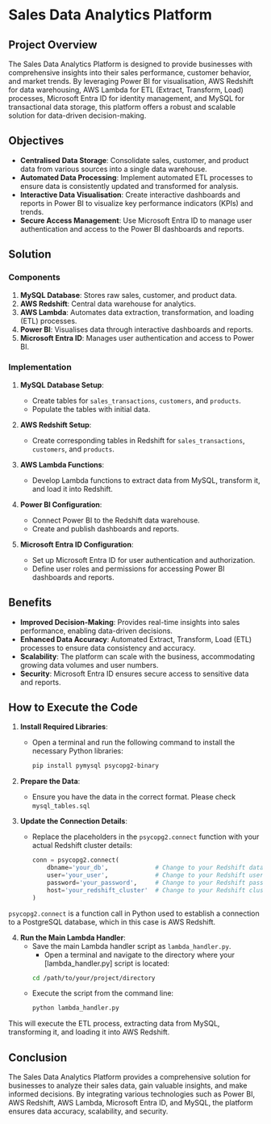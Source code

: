 # Sales Data Analytics Platform

## Project Overview

The Sales Data Analytics Platform is designed to provide businesses with comprehensive insights into their sales performance, customer behavior, and market trends. By leveraging Power BI for visualisation, AWS Redshift for data warehousing, AWS Lambda for ETL (Extract, Transform, Load) processes, Microsoft Entra ID for identity management, and MySQL for transactional data storage, this platform offers a robust and scalable solution for data-driven decision-making.

## Objectives

- **Centralised Data Storage**: Consolidate sales, customer, and product data from various sources into a single data warehouse.
- **Automated Data Processing**: Implement automated ETL processes to ensure data is consistently updated and transformed for analysis.
- **Interactive Data Visualisation**: Create interactive dashboards and reports in Power BI to visualize key performance indicators (KPIs) and trends.
- **Secure Access Management**: Use Microsoft Entra ID to manage user authentication and access to the Power BI dashboards and reports.


## Solution

### Components

1. **MySQL Database**: Stores raw sales, customer, and product data.
2. **AWS Redshift**: Central data warehouse for analytics.
3. **AWS Lambda**: Automates data extraction, transformation, and loading (ETL) processes.
4. **Power BI**: Visualises data through interactive dashboards and reports.
5. **Microsoft Entra ID**: Manages user authentication and access to Power BI.

### Implementation

1. **MySQL Database Setup**:
   - Create tables for `sales_transactions`, `customers`, and `products`.
   - Populate the tables with initial data.

2. **AWS Redshift Setup**:
   - Create corresponding tables in Redshift for `sales_transactions`, `customers`, and `products`.

3. **AWS Lambda Functions**:
   - Develop Lambda functions to extract data from MySQL, transform it, and load it into Redshift.

4. **Power BI Configuration**:
   - Connect Power BI to the Redshift data warehouse.
   - Create and publish dashboards and reports.

5. **Microsoft Entra ID Configuration**:
   - Set up Microsoft Entra ID for user authentication and authorization.
   - Define user roles and permissions for accessing Power BI dashboards and reports.

## Benefits

- **Improved Decision-Making**: Provides real-time insights into sales performance, enabling data-driven decisions.
- **Enhanced Data Accuracy**: Automated Extract, Transform, Load (ETL) processes to ensure data consistency and accuracy.
- **Scalability**: The platform can scale with the business, accommodating growing data volumes and user numbers.
- **Security**: Microsoft Entra ID ensures secure access to sensitive data and reports.

## How to Execute the Code

1. **Install Required Libraries**:
   - Open a terminal and run the following command to install the necessary Python libraries:
     ```sh
     pip install pymysql psycopg2-binary
     ```

2. **Prepare the Data**:
   - Ensure you have the data in the correct format. 
   Please check `mysql_tables.sql`


3. **Update the Connection Details**:
   - Replace the placeholders in the `psycopg2.connect` function with your actual Redshift cluster details:
     ```python
     conn = psycopg2.connect(
         dbname='your_db',             # Change to your Redshift database name
         user='your_user',             # Change to your Redshift user
         password='your_password',     # Change to your Redshift password
         host='your_redshift_cluster'  # Change to your Redshift cluster endpoint
     )
     ```
 `psycopg2.connect` is a function call in Python used to establish a connection to a PostgreSQL database, which in this case is AWS Redshift.

4. **Run the Main Lambda Handler**:
   - Save the main Lambda handler script as `lambda_handler.py`.
     - Open a terminal and navigate to the directory where your [lambda_handler.py] script is located:
     ```sh
     cd /path/to/your/project/directory
     ```
   - Execute the script from the command line:
     ```sh
     python lambda_handler.py
     ```

This will execute the ETL process, extracting data from MySQL, transforming it, and loading it into AWS Redshift.

## Conclusion

The Sales Data Analytics Platform provides a comprehensive solution for businesses to analyze their sales data, gain valuable insights, and make informed decisions. By integrating various technologies such as Power BI, AWS Redshift, AWS Lambda, Microsoft Entra ID, and MySQL, the platform ensures data accuracy, scalability, and security.